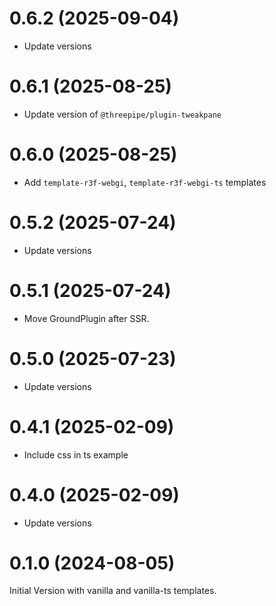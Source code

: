 # 0.6.2 (2025-09-04)

- Update versions

# 0.6.1 (2025-08-25)

- Update version of `@threepipe/plugin-tweakpane`

# 0.6.0 (2025-08-25)

- Add `template-r3f-webgi`, `template-r3f-webgi-ts` templates

# 0.5.2 (2025-07-24)

- Update versions

# 0.5.1 (2025-07-24)

- Move GroundPlugin after SSR.

# 0.5.0 (2025-07-23)

- Update versions

# 0.4.1 (2025-02-09)

- Include css in ts example

# 0.4.0 (2025-02-09)

- Update versions

# 0.1.0 (2024-08-05)

Initial Version with vanilla and vanilla-ts templates.

